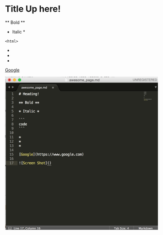 # Title Up here! 

** Bold **

* Italic * 

``` 
<html> 
```

*
*
*  

[Google](https://www.google.com)

![Screen Shot](./1.png)